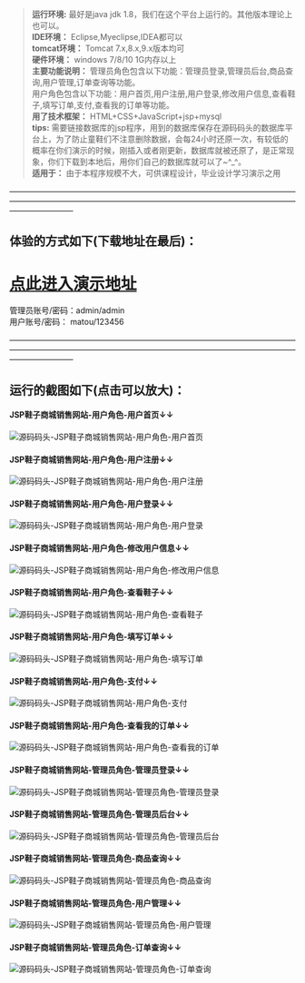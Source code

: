 >  **运行环境:** 最好是java jdk 1.8，我们在这个平台上运行的。其他版本理论上也可以。  
>  **IDE环境：** Eclipse,Myeclipse,IDEA都可以  
>  **tomcat环境：** Tomcat 7.x,8.x,9.x版本均可  
>  **硬件环境：** windows 7/8/10 1G内存以上  
>  **主要功能说明：** 管理员角色包含以下功能：管理员登录,管理员后台,商品查询,用户管理,订单查询等功能。  
用户角色包含以下功能：用户首页,用户注册,用户登录,修改用户信息,查看鞋子,填写订单,支付,查看我的订单等功能。  
>  **用了技术框架：** HTML+CSS+JavaScript+jsp+mysql  
>  **tips:** 需要链接数据库的jsp程序，用到的数据库保存在源码码头的数据库平台上，为了防止童鞋们不注意删除数据，会每24小时还原一次，有较低的概率在你们演示的时候，刚插入或者刚更新，数据库就被还原了，是正常现象，你们下载到本地后，用你们自己的数据库就可以了~^_^。  
>  **适用于：** 由于本程序规模不大，可供课程设计，毕业设计学习演示之用  


————————————————————————————————————————————————————————————————————————————————
## 体验的方式如下(下载地址在最后)：
# <a  rel="nofollow"  href="http://www.csbishe.cn:15061/jsp_shoes_mall"><u>点此进入演示地址</u></a>
管理员账号/密码：admin/admin  
用户账号/密码： matou/123456  

————————————————————————————————————————————————————————————————————————————————
## 运行的截图如下(点击可以放大)：
#### JSP鞋子商城销售网站-用户角色-用户首页↓↓
![源码码头-JSP鞋子商城销售网站-用户角色-用户首页](http://images.icodedock.com/JAVA/JAVAEE/JSP%E9%9E%8B%E5%AD%90%E5%95%86%E5%9F%8E%E9%94%80%E5%94%AE%E7%BD%91%E7%AB%99/%E7%94%A8%E6%88%B7%E8%A7%92%E8%89%B2/%E7%94%A8%E6%88%B7%E9%A6%96%E9%A1%B5.jpg?imageView2/0/format/jpg/interlace/1/q/100|watermark/1/image/aHR0cDovL2ltYWdlcy5pY29kZWRvY2suY29tL21hcmsucG5n/dissolve/80/gravity/SouthEast/dx/10/dy/10|imageslim)
#### JSP鞋子商城销售网站-用户角色-用户注册↓↓
![源码码头-JSP鞋子商城销售网站-用户角色-用户注册](http://images.icodedock.com/JAVA/JAVAEE/JSP%E9%9E%8B%E5%AD%90%E5%95%86%E5%9F%8E%E9%94%80%E5%94%AE%E7%BD%91%E7%AB%99/%E7%94%A8%E6%88%B7%E8%A7%92%E8%89%B2/%E7%94%A8%E6%88%B7%E6%B3%A8%E5%86%8C.jpg?imageView2/0/format/jpg/interlace/1/q/100|watermark/1/image/aHR0cDovL2ltYWdlcy5pY29kZWRvY2suY29tL21hcmsucG5n/dissolve/80/gravity/SouthEast/dx/10/dy/10|imageslim)
#### JSP鞋子商城销售网站-用户角色-用户登录↓↓
![源码码头-JSP鞋子商城销售网站-用户角色-用户登录](http://images.icodedock.com/JAVA/JAVAEE/JSP%E9%9E%8B%E5%AD%90%E5%95%86%E5%9F%8E%E9%94%80%E5%94%AE%E7%BD%91%E7%AB%99/%E7%94%A8%E6%88%B7%E8%A7%92%E8%89%B2/%E7%94%A8%E6%88%B7%E7%99%BB%E5%BD%95.jpg?imageView2/0/format/jpg/interlace/1/q/100|watermark/1/image/aHR0cDovL2ltYWdlcy5pY29kZWRvY2suY29tL21hcmsucG5n/dissolve/80/gravity/SouthEast/dx/10/dy/10|imageslim)
#### JSP鞋子商城销售网站-用户角色-修改用户信息↓↓
![源码码头-JSP鞋子商城销售网站-用户角色-修改用户信息](http://images.icodedock.com/JAVA/JAVAEE/JSP%E9%9E%8B%E5%AD%90%E5%95%86%E5%9F%8E%E9%94%80%E5%94%AE%E7%BD%91%E7%AB%99/%E7%94%A8%E6%88%B7%E8%A7%92%E8%89%B2/%E4%BF%AE%E6%94%B9%E7%94%A8%E6%88%B7%E4%BF%A1%E6%81%AF.jpg?imageView2/0/format/jpg/interlace/1/q/100|watermark/1/image/aHR0cDovL2ltYWdlcy5pY29kZWRvY2suY29tL21hcmsucG5n/dissolve/80/gravity/SouthEast/dx/10/dy/10|imageslim)
#### JSP鞋子商城销售网站-用户角色-查看鞋子↓↓
![源码码头-JSP鞋子商城销售网站-用户角色-查看鞋子](http://images.icodedock.com/JAVA/JAVAEE/JSP%E9%9E%8B%E5%AD%90%E5%95%86%E5%9F%8E%E9%94%80%E5%94%AE%E7%BD%91%E7%AB%99/%E7%94%A8%E6%88%B7%E8%A7%92%E8%89%B2/%E6%9F%A5%E7%9C%8B%E9%9E%8B%E5%AD%90.jpg?imageView2/0/format/jpg/interlace/1/q/100|watermark/1/image/aHR0cDovL2ltYWdlcy5pY29kZWRvY2suY29tL21hcmsucG5n/dissolve/80/gravity/SouthEast/dx/10/dy/10|imageslim)
#### JSP鞋子商城销售网站-用户角色-填写订单↓↓
![源码码头-JSP鞋子商城销售网站-用户角色-填写订单](http://images.icodedock.com/JAVA/JAVAEE/JSP%E9%9E%8B%E5%AD%90%E5%95%86%E5%9F%8E%E9%94%80%E5%94%AE%E7%BD%91%E7%AB%99/%E7%94%A8%E6%88%B7%E8%A7%92%E8%89%B2/%E5%A1%AB%E5%86%99%E8%AE%A2%E5%8D%95.jpg?imageView2/0/format/jpg/interlace/1/q/100|watermark/1/image/aHR0cDovL2ltYWdlcy5pY29kZWRvY2suY29tL21hcmsucG5n/dissolve/80/gravity/SouthEast/dx/10/dy/10|imageslim)
#### JSP鞋子商城销售网站-用户角色-支付↓↓
![源码码头-JSP鞋子商城销售网站-用户角色-支付](http://images.icodedock.com/JAVA/JAVAEE/JSP%E9%9E%8B%E5%AD%90%E5%95%86%E5%9F%8E%E9%94%80%E5%94%AE%E7%BD%91%E7%AB%99/%E7%94%A8%E6%88%B7%E8%A7%92%E8%89%B2/%E6%94%AF%E4%BB%98.jpg?imageView2/0/format/jpg/interlace/1/q/100|watermark/1/image/aHR0cDovL2ltYWdlcy5pY29kZWRvY2suY29tL21hcmsucG5n/dissolve/80/gravity/SouthEast/dx/10/dy/10|imageslim)
#### JSP鞋子商城销售网站-用户角色-查看我的订单↓↓
![源码码头-JSP鞋子商城销售网站-用户角色-查看我的订单](http://images.icodedock.com/JAVA/JAVAEE/JSP%E9%9E%8B%E5%AD%90%E5%95%86%E5%9F%8E%E9%94%80%E5%94%AE%E7%BD%91%E7%AB%99/%E7%94%A8%E6%88%B7%E8%A7%92%E8%89%B2/%E6%9F%A5%E7%9C%8B%E6%88%91%E7%9A%84%E8%AE%A2%E5%8D%95.jpg?imageView2/0/format/jpg/interlace/1/q/100|watermark/1/image/aHR0cDovL2ltYWdlcy5pY29kZWRvY2suY29tL21hcmsucG5n/dissolve/80/gravity/SouthEast/dx/10/dy/10|imageslim)
#### JSP鞋子商城销售网站-管理员角色-管理员登录↓↓
![源码码头-JSP鞋子商城销售网站-管理员角色-管理员登录](http://images.icodedock.com/JAVA/JAVAEE/JSP%E9%9E%8B%E5%AD%90%E5%95%86%E5%9F%8E%E9%94%80%E5%94%AE%E7%BD%91%E7%AB%99/%E7%AE%A1%E7%90%86%E5%91%98%E8%A7%92%E8%89%B2/%E7%AE%A1%E7%90%86%E5%91%98%E7%99%BB%E5%BD%95.jpg?imageView2/0/format/jpg/interlace/1/q/100|watermark/1/image/aHR0cDovL2ltYWdlcy5pY29kZWRvY2suY29tL21hcmsucG5n/dissolve/80/gravity/SouthEast/dx/10/dy/10|imageslim)
#### JSP鞋子商城销售网站-管理员角色-管理员后台↓↓
![源码码头-JSP鞋子商城销售网站-管理员角色-管理员后台](http://images.icodedock.com/JAVA/JAVAEE/JSP%E9%9E%8B%E5%AD%90%E5%95%86%E5%9F%8E%E9%94%80%E5%94%AE%E7%BD%91%E7%AB%99/%E7%AE%A1%E7%90%86%E5%91%98%E8%A7%92%E8%89%B2/%E7%AE%A1%E7%90%86%E5%91%98%E5%90%8E%E5%8F%B0.jpg?imageView2/0/format/jpg/interlace/1/q/100|watermark/1/image/aHR0cDovL2ltYWdlcy5pY29kZWRvY2suY29tL21hcmsucG5n/dissolve/80/gravity/SouthEast/dx/10/dy/10|imageslim)
#### JSP鞋子商城销售网站-管理员角色-商品查询↓↓
![源码码头-JSP鞋子商城销售网站-管理员角色-商品查询](http://images.icodedock.com/JAVA/JAVAEE/JSP%E9%9E%8B%E5%AD%90%E5%95%86%E5%9F%8E%E9%94%80%E5%94%AE%E7%BD%91%E7%AB%99/%E7%AE%A1%E7%90%86%E5%91%98%E8%A7%92%E8%89%B2/%E5%95%86%E5%93%81%E6%9F%A5%E8%AF%A2.jpg?imageView2/0/format/jpg/interlace/1/q/100|watermark/1/image/aHR0cDovL2ltYWdlcy5pY29kZWRvY2suY29tL21hcmsucG5n/dissolve/80/gravity/SouthEast/dx/10/dy/10|imageslim)
#### JSP鞋子商城销售网站-管理员角色-用户管理↓↓
![源码码头-JSP鞋子商城销售网站-管理员角色-用户管理](http://images.icodedock.com/JAVA/JAVAEE/JSP%E9%9E%8B%E5%AD%90%E5%95%86%E5%9F%8E%E9%94%80%E5%94%AE%E7%BD%91%E7%AB%99/%E7%AE%A1%E7%90%86%E5%91%98%E8%A7%92%E8%89%B2/%E7%94%A8%E6%88%B7%E7%AE%A1%E7%90%86.jpg?imageView2/0/format/jpg/interlace/1/q/100|watermark/1/image/aHR0cDovL2ltYWdlcy5pY29kZWRvY2suY29tL21hcmsucG5n/dissolve/80/gravity/SouthEast/dx/10/dy/10|imageslim)
#### JSP鞋子商城销售网站-管理员角色-订单查询↓↓
![源码码头-JSP鞋子商城销售网站-管理员角色-订单查询](http://images.icodedock.com/JAVA/JAVAEE/JSP%E9%9E%8B%E5%AD%90%E5%95%86%E5%9F%8E%E9%94%80%E5%94%AE%E7%BD%91%E7%AB%99/%E7%AE%A1%E7%90%86%E5%91%98%E8%A7%92%E8%89%B2/%E8%AE%A2%E5%8D%95%E6%9F%A5%E8%AF%A2.jpg?imageView2/0/format/jpg/interlace/1/q/100|watermark/1/image/aHR0cDovL2ltYWdlcy5pY29kZWRvY2suY29tL21hcmsucG5n/dissolve/80/gravity/SouthEast/dx/10/dy/10|imageslim)

<p style="display:none"  >本源码关键字：鞋店 鞋城 鞋子专卖店 网页 web  毕业设计 实训 项目 计算机专业 软件开发 网站 程序 软件 管理系统 gui</p>